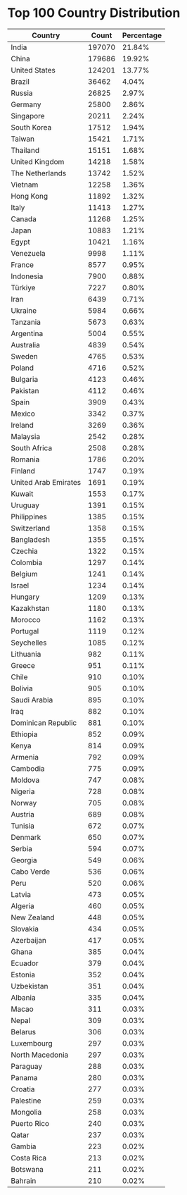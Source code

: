 # Top 100 Country Distribution
| Country | Count | Percentage |
|----|----|----|
| India | 197070 | 21.84% |
| China | 179686 | 19.92% |
| United States | 124201 | 13.77% |
| Brazil | 36462 | 4.04% |
| Russia | 26825 | 2.97% |
| Germany | 25800 | 2.86% |
| Singapore | 20211 | 2.24% |
| South Korea | 17512 | 1.94% |
| Taiwan | 15421 | 1.71% |
| Thailand | 15151 | 1.68% |
| United Kingdom | 14218 | 1.58% |
| The Netherlands | 13742 | 1.52% |
| Vietnam | 12258 | 1.36% |
| Hong Kong | 11892 | 1.32% |
| Italy | 11413 | 1.27% |
| Canada | 11268 | 1.25% |
| Japan | 10883 | 1.21% |
| Egypt | 10421 | 1.16% |
| Venezuela | 9998 | 1.11% |
| France | 8577 | 0.95% |
| Indonesia | 7900 | 0.88% |
| Türkiye | 7227 | 0.80% |
| Iran | 6439 | 0.71% |
| Ukraine | 5984 | 0.66% |
| Tanzania | 5673 | 0.63% |
| Argentina | 5004 | 0.55% |
| Australia | 4839 | 0.54% |
| Sweden | 4765 | 0.53% |
| Poland | 4716 | 0.52% |
| Bulgaria | 4123 | 0.46% |
| Pakistan | 4112 | 0.46% |
| Spain | 3909 | 0.43% |
| Mexico | 3342 | 0.37% |
| Ireland | 3269 | 0.36% |
| Malaysia | 2542 | 0.28% |
| South Africa | 2508 | 0.28% |
| Romania | 1786 | 0.20% |
| Finland | 1747 | 0.19% |
| United Arab Emirates | 1691 | 0.19% |
| Kuwait | 1553 | 0.17% |
| Uruguay | 1391 | 0.15% |
| Philippines | 1385 | 0.15% |
| Switzerland | 1358 | 0.15% |
| Bangladesh | 1355 | 0.15% |
| Czechia | 1322 | 0.15% |
| Colombia | 1297 | 0.14% |
| Belgium | 1241 | 0.14% |
| Israel | 1234 | 0.14% |
| Hungary | 1209 | 0.13% |
| Kazakhstan | 1180 | 0.13% |
| Morocco | 1162 | 0.13% |
| Portugal | 1119 | 0.12% |
| Seychelles | 1085 | 0.12% |
| Lithuania | 982 | 0.11% |
| Greece | 951 | 0.11% |
| Chile | 910 | 0.10% |
| Bolivia | 905 | 0.10% |
| Saudi Arabia | 895 | 0.10% |
| Iraq | 882 | 0.10% |
| Dominican Republic | 881 | 0.10% |
| Ethiopia | 852 | 0.09% |
| Kenya | 814 | 0.09% |
| Armenia | 792 | 0.09% |
| Cambodia | 775 | 0.09% |
| Moldova | 747 | 0.08% |
| Nigeria | 728 | 0.08% |
| Norway | 705 | 0.08% |
| Austria | 689 | 0.08% |
| Tunisia | 672 | 0.07% |
| Denmark | 650 | 0.07% |
| Serbia | 594 | 0.07% |
| Georgia | 549 | 0.06% |
| Cabo Verde | 536 | 0.06% |
| Peru | 520 | 0.06% |
| Latvia | 473 | 0.05% |
| Algeria | 460 | 0.05% |
| New Zealand | 448 | 0.05% |
| Slovakia | 434 | 0.05% |
| Azerbaijan | 417 | 0.05% |
| Ghana | 385 | 0.04% |
| Ecuador | 379 | 0.04% |
| Estonia | 352 | 0.04% |
| Uzbekistan | 351 | 0.04% |
| Albania | 335 | 0.04% |
| Macao | 311 | 0.03% |
| Nepal | 309 | 0.03% |
| Belarus | 306 | 0.03% |
| Luxembourg | 297 | 0.03% |
| North Macedonia | 297 | 0.03% |
| Paraguay | 288 | 0.03% |
| Panama | 280 | 0.03% |
| Croatia | 277 | 0.03% |
| Palestine | 259 | 0.03% |
| Mongolia | 258 | 0.03% |
| Puerto Rico | 240 | 0.03% |
| Qatar | 237 | 0.03% |
| Gambia | 223 | 0.02% |
| Costa Rica | 213 | 0.02% |
| Botswana | 211 | 0.02% |
| Bahrain | 210 | 0.02% |
